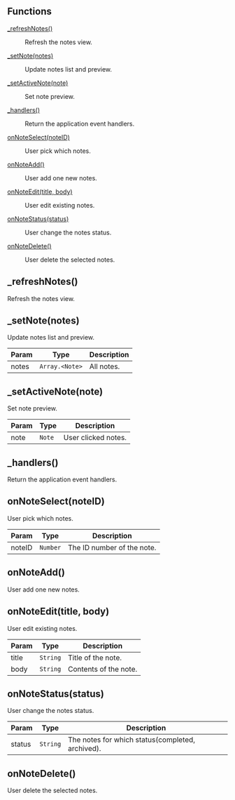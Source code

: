 ## Functions

<dl>
<dt><a href="#_refreshNotes">_refreshNotes()</a></dt>
<dd><p>Refresh the notes view.</p>
</dd>
<dt><a href="#_setNote">_setNote(notes)</a></dt>
<dd><p>Update notes list and preview.</p>
</dd>
<dt><a href="#_setActiveNote">_setActiveNote(note)</a></dt>
<dd><p>Set note preview.</p>
</dd>
<dt><a href="#_handlers">_handlers()</a></dt>
<dd><p>Return the application event handlers.</p>
</dd>
<dt><a href="#onNoteSelect">onNoteSelect(noteID)</a></dt>
<dd><p>User pick which notes.</p>
</dd>
<dt><a href="#onNoteAdd">onNoteAdd()</a></dt>
<dd><p>User add one new notes.</p>
</dd>
<dt><a href="#onNoteEdit">onNoteEdit(title, body)</a></dt>
<dd><p>User edit existing notes.</p>
</dd>
<dt><a href="#onNoteStatus">onNoteStatus(status)</a></dt>
<dd><p>User change the notes status.</p>
</dd>
<dt><a href="#onNoteDelete">onNoteDelete()</a></dt>
<dd><p>User delete the selected notes.</p>
</dd>
</dl>

<a name="_refreshNotes"></a>

## \_refreshNotes()

Refresh the notes view.

<a name="_setNote"></a>

## \_setNote(notes)

Update notes list and preview.

| Param | Type                            | Description |
| ----- | ------------------------------- | ----------- |
| notes | <code>Array.&lt;Note&gt;</code> | All notes.  |

<a name="_setActiveNote"></a>

## \_setActiveNote(note)

Set note preview.

| Param | Type              | Description         |
| ----- | ----------------- | ------------------- |
| note  | <code>Note</code> | User clicked notes. |

<a name="_handlers"></a>

## \_handlers()

Return the application event handlers.

<a name="onNoteSelect"></a>

## onNoteSelect(noteID)

User pick which notes.

| Param  | Type                | Description                |
| ------ | ------------------- | -------------------------- |
| noteID | <code>Number</code> | The ID number of the note. |

<a name="onNoteAdd"></a>

## onNoteAdd()

User add one new notes.

<a name="onNoteEdit"></a>

## onNoteEdit(title, body)

User edit existing notes.

| Param | Type                | Description           |
| ----- | ------------------- | --------------------- |
| title | <code>String</code> | Title of the note.    |
| body  | <code>String</code> | Contents of the note. |

<a name="onNoteStatus"></a>

## onNoteStatus(status)

User change the notes status.

| Param  | Type                | Description                                      |
| ------ | ------------------- | ------------------------------------------------ |
| status | <code>String</code> | The notes for which status(completed, archived). |

<a name="onNoteDelete"></a>

## onNoteDelete()

User delete the selected notes.
